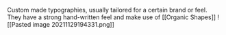 Custom made typographies, usually tailored for a certain brand or feel. They have a strong hand-written feel and make use of [[Organic Shapes]]
![[Pasted image 20211129194331.png]]